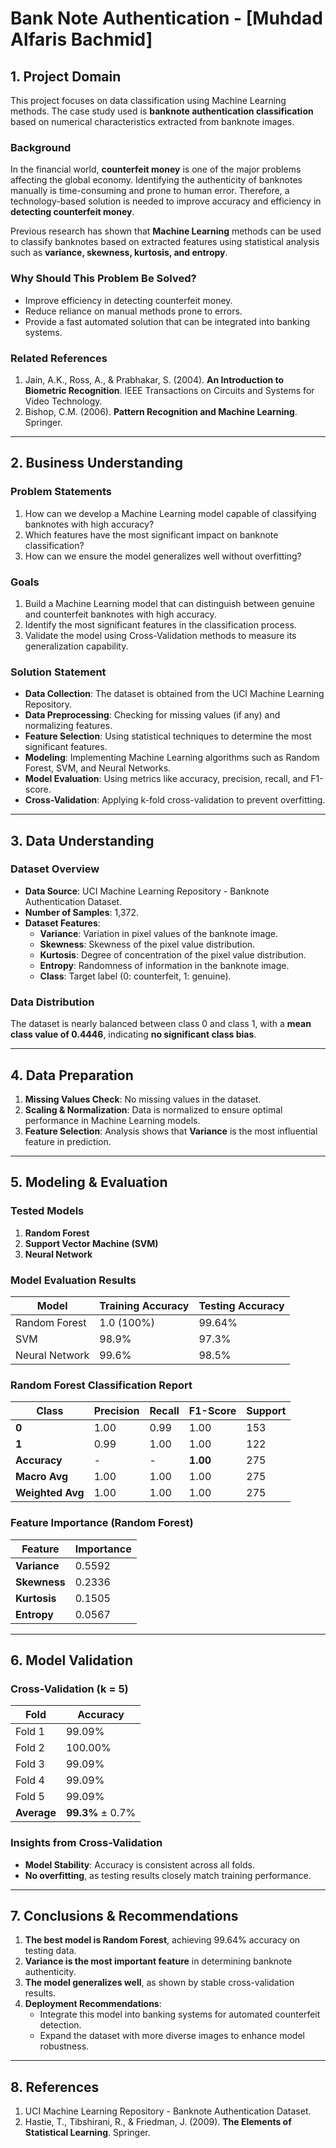 # **Bank Note Authentication - [Muhdad Alfaris Bachmid]**

## **1. Project Domain**
This project focuses on data classification using Machine Learning methods. The case study used is **banknote authentication classification** based on numerical characteristics extracted from banknote images.

### **Background**
In the financial world, **counterfeit money** is one of the major problems affecting the global economy. Identifying the authenticity of banknotes manually is time-consuming and prone to human error. Therefore, a technology-based solution is needed to improve accuracy and efficiency in **detecting counterfeit money**.

Previous research has shown that **Machine Learning** methods can be used to classify banknotes based on extracted features using statistical analysis such as **variance, skewness, kurtosis, and entropy**.

### **Why Should This Problem Be Solved?**
- Improve efficiency in detecting counterfeit money.
- Reduce reliance on manual methods prone to errors.
- Provide a fast automated solution that can be integrated into banking systems.

### **Related References**
1. Jain, A.K., Ross, A., & Prabhakar, S. (2004). **An Introduction to Biometric Recognition**. IEEE Transactions on Circuits and Systems for Video Technology.
2. Bishop, C.M. (2006). **Pattern Recognition and Machine Learning**. Springer.

---

## **2. Business Understanding**

### **Problem Statements**
1. How can we develop a Machine Learning model capable of classifying banknotes with high accuracy?
2. Which features have the most significant impact on banknote classification?
3. How can we ensure the model generalizes well without overfitting?

### **Goals**
1. Build a Machine Learning model that can distinguish between genuine and counterfeit banknotes with high accuracy.
2. Identify the most significant features in the classification process.
3. Validate the model using Cross-Validation methods to measure its generalization capability.

### **Solution Statement**
- **Data Collection**: The dataset is obtained from the UCI Machine Learning Repository.
- **Data Preprocessing**: Checking for missing values (if any) and normalizing features.
- **Feature Selection**: Using statistical techniques to determine the most significant features.
- **Modeling**: Implementing Machine Learning algorithms such as Random Forest, SVM, and Neural Networks.
- **Model Evaluation**: Using metrics like accuracy, precision, recall, and F1-score.
- **Cross-Validation**: Applying k-fold cross-validation to prevent overfitting.

---

## **3. Data Understanding**

### **Dataset Overview**
- **Data Source**: UCI Machine Learning Repository - Banknote Authentication Dataset.
- **Number of Samples**: 1,372.
- **Dataset Features**:
  - **Variance**: Variation in pixel values of the banknote image.
  - **Skewness**: Skewness of the pixel value distribution.
  - **Kurtosis**: Degree of concentration of the pixel value distribution.
  - **Entropy**: Randomness of information in the banknote image.
  - **Class**: Target label (0: counterfeit, 1: genuine).

### **Data Distribution**
The dataset is nearly balanced between class 0 and class 1, with a **mean class value of 0.4446**, indicating **no significant class bias**.

---

## **4. Data Preparation**
1. **Missing Values Check**: No missing values in the dataset.
2. **Scaling & Normalization**: Data is normalized to ensure optimal performance in Machine Learning models.
3. **Feature Selection**: Analysis shows that **Variance** is the most influential feature in prediction.

---

## **5. Modeling & Evaluation**

### **Tested Models**
1. **Random Forest**
2. **Support Vector Machine (SVM)**
3. **Neural Network**

### **Model Evaluation Results**
| Model | Training Accuracy | Testing Accuracy |
|--------|------------------|------------------|
| Random Forest | 1.0 (100%) | 99.64% |
| SVM | 98.9% | 97.3% |
| Neural Network | 99.6% | 98.5% |

### **Random Forest Classification Report**
| Class | Precision | Recall | F1-Score | Support |
|-------|-----------|--------|----------|---------|
| **0** | 1.00 | 0.99 | 1.00 | 153 |
| **1** | 0.99 | 1.00 | 1.00 | 122 |
| **Accuracy** | - | - | **1.00** | 275 |
| **Macro Avg** | 1.00 | 1.00 | 1.00 | 275 |
| **Weighted Avg** | 1.00 | 1.00 | 1.00 | 275 |

### **Feature Importance (Random Forest)**
| Feature | Importance |
|--------|------------|
| **Variance** | 0.5592 |
| **Skewness** | 0.2336 |
| **Kurtosis** | 0.1505 |
| **Entropy** | 0.0567 |

---

## **6. Model Validation**
### **Cross-Validation (k = 5)**
| Fold | Accuracy |
|------|---------|
| Fold 1 | 99.09% |
| Fold 2 | 100.00% |
| Fold 3 | 99.09% |
| Fold 4 | 99.09% |
| Fold 5 | 99.09% |
| **Average** | **99.3%** ± 0.7% |

### **Insights from Cross-Validation**
- **Model Stability**: Accuracy is consistent across all folds.
- **No overfitting**, as testing results closely match training performance.

---

## **7. Conclusions & Recommendations**
1. **The best model is Random Forest**, achieving 99.64% accuracy on testing data.
2. **Variance is the most important feature** in determining banknote authenticity.
3. **The model generalizes well**, as shown by stable cross-validation results.
4. **Deployment Recommendations**:
   - Integrate this model into banking systems for automated counterfeit detection.
   - Expand the dataset with more diverse images to enhance model robustness.

---

## **8. References**
1. UCI Machine Learning Repository - Banknote Authentication Dataset.
2. Hastie, T., Tibshirani, R., & Friedman, J. (2009). **The Elements of Statistical Learning**. Springer.

